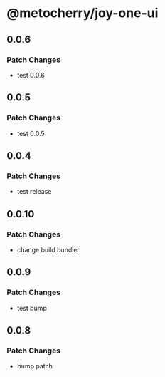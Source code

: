 # @metocherry/joy-one-ui

## 0.0.6

### Patch Changes

- test 0.0.6

## 0.0.5

### Patch Changes

- test 0.0.5

## 0.0.4

### Patch Changes

- test release

## 0.0.10

### Patch Changes

- change build bundler

## 0.0.9

### Patch Changes

- test bump

## 0.0.8

### Patch Changes

- bump patch
